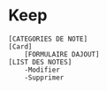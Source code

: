 # Keep

    [CATEGORIES DE NOTE]
    [Card]
        [FORMULAIRE DAJOUT]
    [LIST DES NOTES]
        -Modifier
        -Supprimer